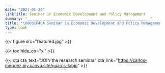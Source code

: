 ```yaml
---
date: "2021-01-24"
linkTitle: Seminar in Economic Development and Policy Management
summary: "________________________________________________________"
title: "\U0001F4CA Seminar in Economic Development and Policy Management"
type: book
---
```


{{< figure src="featured.jpg" >}}

{{< toc hide_on="xl" >}}


{{< cta cta_text="JOIN the research seminar" cta_link="https://carlos-mendez.my.canva.site/quarcs-labjp" >}}
